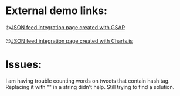 # External demo links:
:+1:[JSON feed integration page created with GSAP](http://lenasalbum.com/mtest/charts_gsap.html0)

:smirk:[JSON feed integration page created with Charts.js](http://lenasalbum.com/mtest/chartsJson.html)

# Issues:
I am having trouble counting words on tweets that contain hash tag. Replacing it with "" in a string didn't help. Still trying to find a solution.
